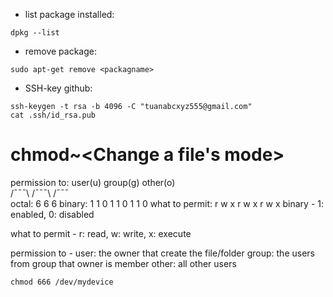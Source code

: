 - list package installed: 
```
dpkg --list
```
- remove package:
```
sudo apt-get remove <packagname>
```
- SSH-key github:
```
ssh-keygen -t rsa -b 4096 -C "tuanabcxyz555@gmail.com"
cat .ssh/id_rsa.pub
```

# chmod~<Change a file's mode>
permission to:  user(u)   group(g)   other(o)     
                /¯¯¯\      /¯¯¯\      /¯¯¯\
octal:            6          6          6
binary:         1 1 0      1 1 0      1 1 0
what to permit: r w x      r w x      r w x
binary         - 1: enabled, 0: disabled

what to permit - r: read, w: write, x: execute

permission to  - user: the owner that create the file/folder
                 group: the users from group that owner is member
                 other: all other users
```
chmod 666 /dev/mydevice
```
